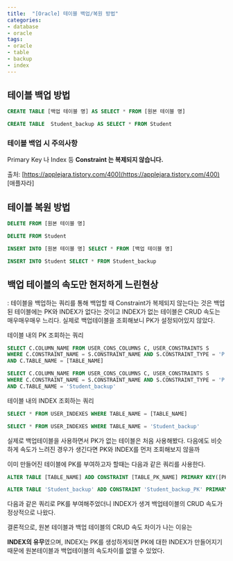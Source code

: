 ```yaml
---
title:  "[Oracle] 테이블 백업/복원 방법"
categories: 
- database
- oracle
tags: 
- oracle
- table
- backup
- index
---
```


## 테이블 백업 방법
```sql
CREATE TABLE [백업 테이블 명] AS SELECT * FROM [원본 테이블 명]
```
```sql
CREATE TABLE  Student_backup AS SELECT * FROM Student
```

### 테이블 백업 시 주의사항

Primary Key 나 Index 등 **Constraint 는 복제되지 않습니다.**

출처: [https://applejara.tistory.com/400](https://applejara.tistory.com/400) [애플자라]

## 테이블 복원 방법
```sql
DELETE FROM [원본 테이블 명]
```
```sql
DELETE FROM Student
```
```sql
INSERT INTO [원본 테이블 명] SELECT * FROM [백업 테이블 명]
```
```sql
INSERT INTO Student SELECT * FROM Student_backup
```

## 백업 테이블의 속도만 현저하게 느린현상

: 테이블을 백업하는 쿼리를 통해 백업할 때 Constraint가 복제되지 않는다는 것은 
백업된 테이블에는 PK와 INDEX가 없다는 것이고 INDEX가 없는 테이블은 CRUD 속도는 매우매우매우 느리다.
실제로 백업테이블을 조회해보니 PK가 설정되어있지 않았다.

테이블 내의 PK 조회하는 쿼리
```sql
SELECT C.COLUMN_NAME FROM USER_CONS_COLUMNS C, USER_CONSTRAINTS S
WHERE C.CONSTRAINT_NAME = S.CONSTRAINT_NAME AND S.CONSTRAINT_TYPE = 'P'
AND C.TABLE_NAME = [TABLE_NAME]
```
```sql
SELECT C.COLUMN_NAME FROM USER_CONS_COLUMNS C, USER_CONSTRAINTS S 
WHERE C.CONSTRAINT_NAME = S.CONSTRAINT_NAME AND S.CONSTRAINT_TYPE = 'P'
AND C.TABLE_NAME = 'Student_backup'
```
테이블 내의 INDEX 조회하는 쿼리
```sql
SELECT * FROM USER_INDEXES WHERE TABLE_NAME = [TABLE_NAME]
```
```sql
SELECT * FROM USER_INDEXES WHERE TABLE_NAME = 'Student_backup'
```

실제로 백업테이블을 사용하면서 PK가 없는 테이블은 처음 사용해봤다.
다음에도 비슷하게 속도가 느려진 경우가 생긴다면 PK와 INDEX를 먼저 조회해보지 않을까

이미 만들어진 테이블에 PK를 부여하고자 할때는 다음과 같은 쿼리를 사용한다.
```sql
ALTER TABLE [TABLE_NAME] ADD CONSTRAINT [TABLE_PK_NAME] PRIMARY KEY([PK COLUMN NAME])
```
```sql
ALTER TABLE 'Student_backup' ADD CONSTRAINT 'Student_backup_PK' PRIMARY KEY('StudentNo')
```

다음과 같은 쿼리로 PK를 부여해주었더니 INDEX가 생겨 백업테이블의 CRUD 속도가 정상적으로 나왔다.

결론적으로, 원본 테이블과 백업 테이블의 CRUD 속도 차이가 나는 이유는 

**INDEX의 유무**였으며, INDEX는 PK를 생성하게되면 PK에 대한 INDEX가 만들어지기 때문에 원본테이블과 백업테이블의 속도차이를 없앨 수 있었다.
